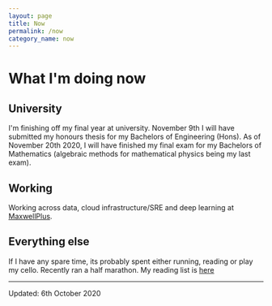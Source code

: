```yaml
---
layout: page
title: Now
permalink: /now
category_name: now
---
```


# What I'm doing now

## University
I'm finishing off my final year at university. November 9th I will have submitted my honours thesis for my Bachelors of Engineering (Hons). As of November 20th 2020, I will have finished my final exam for my Bachelors of Mathematics (algebraic methods for mathematical physics being my last exam). 

## Working 
Working across data, cloud infrastructure/SRE and deep learning at [MaxwellPlus](https://maxwellplus.com/). 

## Everything else
If I have any spare time, its probably spent either running, reading or play my cello. Recently ran a half marathon. My reading list is [here](reading)

---
Updated: 6th October 2020
